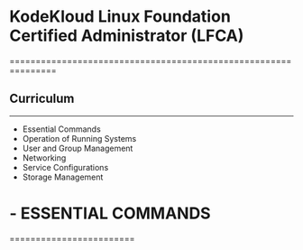 # KodeKloud Linux Foundation Certified Administrator (LFCA)
===============================================================

## Curriculum
--------------
- Essential Commands
- Operation of Running Systems
- User and Group Management
- Networking
- Service Configurations
- Storage Management


# - ESSENTIAL COMMANDS
========================